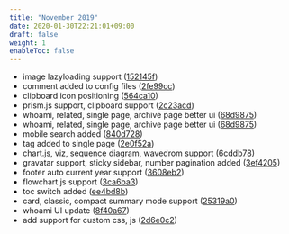 ```yaml
---
title: "November 2019"
date: 2020-01-30T22:21:01+09:00
draft: false
weight: 1
enableToc: false
---
```


* image lazyloading support ([152145f](https://github.com/zzossig/hugo-theme-zzo/commit/152145f))
* comment added to config files ([2fe99cc](https://github.com/zzossig/hugo-theme-zzo/commit/2fe99cc))
* clipboard icon positioning ([564ca10](https://github.com/zzossig/hugo-theme-zzo/commit/564ca10))
* prism.js support, clipboard support ([2c23acd](https://github.com/zzossig/hugo-theme-zzo/commit/2c23acd))
* whoami, related, single page, archive page better ui ([68d9875](https://github.com/zzossig/hugo-theme-zzo/commit/68d9875))
* whoami, related, single page, archive page better ui ([68d9875](https://github.com/zzossig/hugo-theme-zzo/commit/68d9875))
* mobile search added ([840d728](https://github.com/zzossig/hugo-theme-zzo/commit/840d728))
* tag added to single page ([2e0f52a](https://github.com/zzossig/hugo-theme-zzo/commit/2e0f52a))
* chart.js, viz, sequence diagram, wavedrom support ([6cddb78](https://github.com/zzossig/hugo-theme-zzo/commit/6cddb78))
* gravatar support, sticky sidebar, number pagination added ([3ef4205](https://github.com/zzossig/hugo-theme-zzo/commit/3ef4205))
* footer auto current year support ([3608eb2](https://github.com/zzossig/hugo-theme-zzo/commit/3608eb2))
* flowchart.js support ([3ca6ba3](https://github.com/zzossig/hugo-theme-zzo/commit/3ca6ba3))
* toc switch added ([ee4bd8b](https://github.com/zzossig/hugo-theme-zzo/commit/ee4bd8b))
* card, classic, compact summary mode support ([25319a0](https://github.com/zzossig/hugo-theme-zzo/commit/25319a0))
* whoami UI update ([8f40a67](https://github.com/zzossig/hugo-theme-zzo/commit/8f40a67))
* add support for custom css, js ([2d6e0c2](https://github.com/zzossig/hugo-theme-zzo/commit/2d6e0c2))
